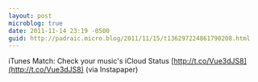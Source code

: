 ```yaml
---
layout: post
microblog: true
date: 2011-11-14 23:19 -0500
guid: http://padraic.micro.blog/2011/11/15/t136297224861790208.html
---
```

iTunes Match: Check your music's iCloud Status [http://t.co/Vue3dJS8](http://t.co/Vue3dJS8) (via Instapaper)
